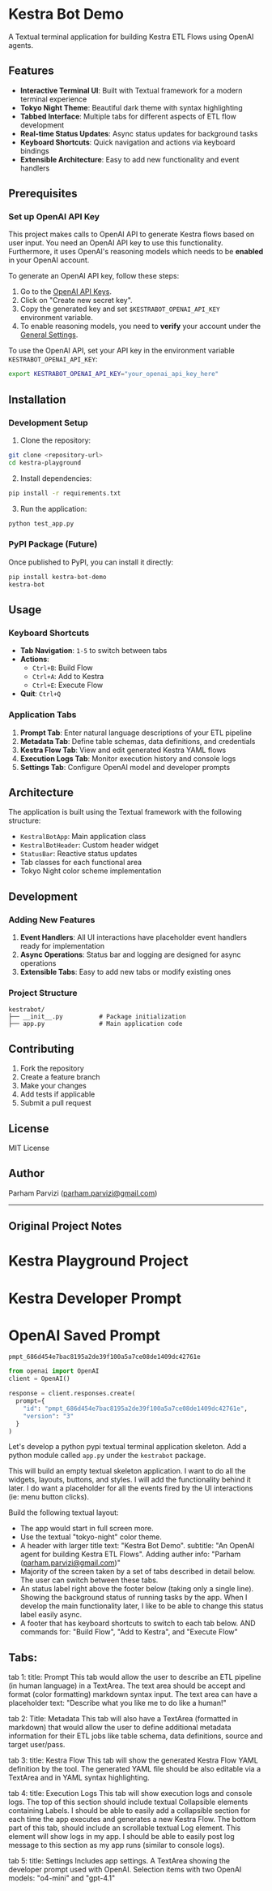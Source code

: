 # Kestra Bot Demo

A Textual terminal application for building Kestra ETL Flows using OpenAI agents.

## Features

- **Interactive Terminal UI**: Built with Textual framework for a modern terminal experience
- **Tokyo Night Theme**: Beautiful dark theme with syntax highlighting
- **Tabbed Interface**: Multiple tabs for different aspects of ETL flow development
- **Real-time Status Updates**: Async status updates for background tasks
- **Keyboard Shortcuts**: Quick navigation and actions via keyboard bindings
- **Extensible Architecture**: Easy to add new functionality and event handlers

## Prerequisites

### Set up OpenAI API Key

This project makes calls to OpenAI API to generate Kestra flows based on user input. You need an OpenAI API key to use this functionality.
Furthermore, it uses OpenAI's reasoning models which needs to be **enabled** in your OpenAI account.

To generate an OpenAI API key, follow these steps:
1. Go to the [OpenAI API Keys](https://platform.openai.com/settings/organization/api-keys).
2. Click on "Create new secret key".
3. Copy the generated key and set `$KESTRABOT_OPENAI_API_KEY` environment variable.
4. To enable reasoning models, you need to **verify** your account under the [General Settings](https://platform.openai.com/settings/organization/general).

To use the OpenAI API, set your API key in the environment variable `KESTRABOT_OPENAI_API_KEY`:

```bash
export KESTRABOT_OPENAI_API_KEY="your_openai_api_key_here"
```

## Installation

### Development Setup

1. Clone the repository:
```bash
git clone <repository-url>
cd kestra-playground
```

2. Install dependencies:
```bash
pip install -r requirements.txt
```

3. Run the application:
```bash
python test_app.py
```

### PyPI Package (Future)

Once published to PyPI, you can install it directly:
```bash
pip install kestra-bot-demo
kestra-bot
```

## Usage

### Keyboard Shortcuts

- **Tab Navigation**: `1-5` to switch between tabs
- **Actions**: 
  - `Ctrl+B`: Build Flow
  - `Ctrl+A`: Add to Kestra
  - `Ctrl+E`: Execute Flow
- **Quit**: `Ctrl+Q`

### Application Tabs

1. **Prompt Tab**: Enter natural language descriptions of your ETL pipeline
2. **Metadata Tab**: Define table schemas, data definitions, and credentials
3. **Kestra Flow Tab**: View and edit generated Kestra YAML flows
4. **Execution Logs Tab**: Monitor execution history and console logs
5. **Settings Tab**: Configure OpenAI model and developer prompts

## Architecture

The application is built using the Textual framework with the following structure:

- `KestralBotApp`: Main application class
- `KestralBotHeader`: Custom header widget
- `StatusBar`: Reactive status updates
- Tab classes for each functional area
- Tokyo Night color scheme implementation

## Development

### Adding New Features

1. **Event Handlers**: All UI interactions have placeholder event handlers ready for implementation
2. **Async Operations**: Status bar and logging are designed for async operations
3. **Extensible Tabs**: Easy to add new tabs or modify existing ones

### Project Structure

```
kestrabot/
├── __init__.py          # Package initialization
├── app.py               # Main application code
```

## Contributing

1. Fork the repository
2. Create a feature branch
3. Make your changes
4. Add tests if applicable
5. Submit a pull request

## License

MIT License

## Author

Parham Parvizi (parham.parvizi@gmail.com)

---

## Original Project Notes

# Kestra Playground Project

# Kestra Developer Prompt

# OpenAI Saved Prompt

`pmpt_686d454e7bac8195a2de39f100a5a7ce08de1409dc42761e`

```python
from openai import OpenAI
client = OpenAI()

response = client.responses.create(
  prompt={
    "id": "pmpt_686d454e7bac8195a2de39f100a5a7ce08de1409dc42761e",
    "version": "3"
  }
)
```



Let's develop a python pypi textual terminal application skeleton. Add a python module called `app.py` under the `kestrabot` package.

This will build an empty textual skeleton application. I want to do all the widgets, layouts, buttons, and styles. I will add the functionality behind it later. I do want a placeholder for all the events fired by the UI interactions (ie: menu button clicks).

Build the following textual layout:
- The app would start in full screen more.
- Use the textual "tokyo-night" color theme.
- A header with larger title text: "Kestra Bot Demo". subtitle: "An OpenAI agent for building Kestra ETL Flows". Adding auther info: "Parham (parham.parvizi@gmail.com)"
- Majority of the screen taken by a set of tabs described in detail below. The user can switch between these tabs.
- An status label right above the footer below (taking only a single line). Showing the background status of running tasks by the app. When I develop the main functionality later, I like to be able to change this status label easily async. 
- A footer that has keyboard shortcuts to switch to each tab below. AND commands for: "Build Flow", "Add to Kestra", and "Execute Flow"

Tabs:
----
tab 1: 
title: Prompt
This tab would allow the user to describe an ETL pipeline (in human language) in a TextArea. The text area should be accept and format (color formatting) markdown syntax input. 
The text area can have a placeholder text: "Describe what you like me to do like a human!"

tab 2:
Title: Metadata
This tab will also have a TextArea (formatted in markdown) that would allow the user to define additional metadata information for their ETL jobs like table schema, data definitions, source and target user/pass.

tab 3:
title: Kestra Flow
This tab will show the generated Kestra Flow YAML definition by the tool. The generated YAML file should be also editable via a TextArea and in YAML syntax highlighting.

tab 4:
title: Execution Logs
This tab will show execution logs and console logs. The top of this section should include textual Collapsible elements containing Labels. I should be able to easily add a collapsible section for each time the app executes and generates a new Kestra Flow. 
The bottom part of this tab, should include an scrollable textual Log element. This element will show logs in my app. I should be able to easily post log message to this section as my app runs (similar to console logs).

tab 5:
title: Settings
Includes app settings. A TextArea showing the developer prompt used with OpenAI. Selection items with two OpenAI models: "o4-mini" and "gpt-4.1"